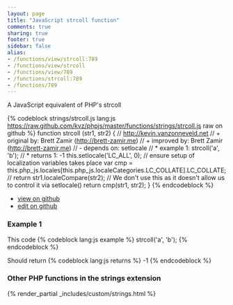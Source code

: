 ```yaml
---
layout: page
title: "JavaScript strcoll function"
comments: true
sharing: true
footer: true
sidebar: false
alias:
- /functions/view/strcoll:789
- /functions/view/strcoll
- /functions/view/789
- /functions/strcoll:789
- /functions/789
---
```

<!-- Generated by Rakefile:build -->
A JavaScript equivalent of PHP's strcoll

{% codeblock strings/strcoll.js lang:js https://raw.github.com/kvz/phpjs/master/functions/strings/strcoll.js raw on github %}
function strcoll (str1, str2) {
  // http://kevin.vanzonneveld.net
  // +   original by: Brett Zamir (http://brett-zamir.me)
  // +   improved by: Brett Zamir (http://brett-zamir.me)
  // -    depends on: setlocale
  // *     example 1: strcoll('a', 'b');
  // *     returns 1: -1
  this.setlocale('LC_ALL', 0); // ensure setup of localization variables takes place
  var cmp = this.php_js.locales[this.php_js.localeCategories.LC_COLLATE].LC_COLLATE;
  // return str1.localeCompare(str2); // We don't use this as it doesn't allow us to control it via setlocale()
  return cmp(str1, str2);
}
{% endcodeblock %}

 - [view on github](https://github.com/kvz/phpjs/blob/master/functions/strings/strcoll.js)
 - [edit on github](https://github.com/kvz/phpjs/edit/master/functions/strings/strcoll.js)

### Example 1
This code
{% codeblock lang:js example %}
strcoll('a', 'b');
{% endcodeblock %}

Should return
{% codeblock lang:js returns %}
-1
{% endcodeblock %}


### Other PHP functions in the strings extension
{% render_partial _includes/custom/strings.html %}
